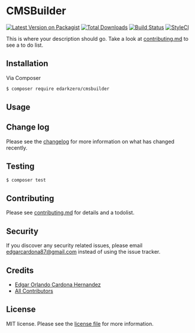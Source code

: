 # CMSBuilder

[![Latest Version on Packagist][ico-version]][link-packagist]
[![Total Downloads][ico-downloads]][link-downloads]
[![Build Status][ico-travis]][link-travis]
[![StyleCI][ico-styleci]][link-styleci]

This is where your description should go. Take a look at [contributing.md](contributing.md) to see a to do list.

## Installation

Via Composer

``` bash
$ composer require edarkzero/cmsbuilder
```

## Usage

## Change log

Please see the [changelog](changelog.md) for more information on what has changed recently.

## Testing

``` bash
$ composer test
```

## Contributing

Please see [contributing.md](contributing.md) for details and a todolist.

## Security

If you discover any security related issues, please email edgarcardona87@gmail.com instead of using the issue tracker.

## Credits

- [Edgar Orlando Cardona Hernandez][link-author]
- [All Contributors][link-contributors]

## License

MIT license. Please see the [license file](license.md) for more information.

[ico-version]: https://img.shields.io/packagist/v/edarkzero/cmsbuilder.svg?style=flat-square
[ico-downloads]: https://img.shields.io/packagist/dt/edarkzero/cmsbuilder.svg?style=flat-square
[ico-travis]: https://img.shields.io/travis/edarkzero/cmsbuilder/master.svg?style=flat-square
[ico-styleci]: https://styleci.io/repos/12345678/shield

[link-packagist]: https://packagist.org/packages/edarkzero/cmsbuilder
[link-downloads]: https://packagist.org/packages/edarkzero/cmsbuilder
[link-travis]: https://travis-ci.org/edarkzero/cmsbuilder
[link-styleci]: https://styleci.io/repos/12345678
[link-author]: https://github.com/edarkzero
[link-contributors]: ../../contributors]